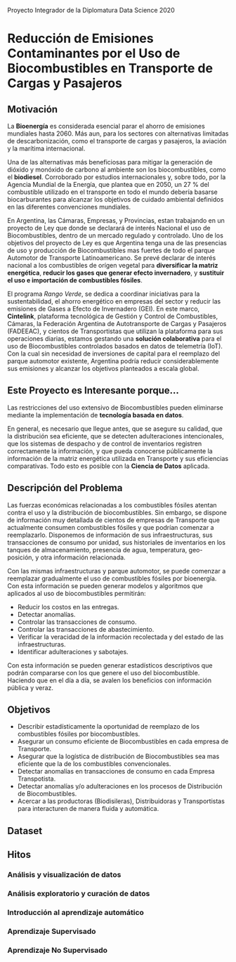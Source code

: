 Proyecto Integrador de la Diplomatura Data Science 2020
# Reducción de Emisiones Contaminantes por el Uso de Biocombustibles en Transporte de Cargas y Pasajeros


## Motivación

La **Bioenergía** es considerada esencial parar el ahorro de emisiones mundiales hasta 2060. Más aun, para los sectores con alternativas limitadas de descarbonización, como el transporte de cargas y pasajeros, la aviación y la marítima internacional.

Una de las alternativas más beneficiosas para mitigar la generación de dióxido y monóxido de carbono al ambiente son los biocombustibles, como el **biodiesel**. Corroborado por estudios internacionales y, sobre todo, por la Agencia Mundial de la Energía, que plantea que en 2050, un 27 % del combustible utilizado en el transporte en todo el mundo debería basarse biocarburantes para alcanzar los objetivos de cuidado ambiental definidos en las diferentes convenciones mundiales.

En Argentina, las Cámaras, Empresas, y Provincias, estan trabajando en un proyecto de Ley que donde se declarará de interés Nacional el uso de Biocombustibles, dentro de un mercado regulado y controlado. Uno de los objetivos del proyecto de Ley es que Argentina tenga una de las presencias de uso y producción de Biocombustibles mas fuertes de todo el parque Automotor de Transporte Latinoamericano. Se prevé declarar de interés nacional a los combustibles de orígen vegetal para **diversificar la matriz energética**, **reducir los gases que generar efecto invernadero**, y **sustituir el uso e importación de combustibles fósiles**. 

El programa *Rango Verde*, se dedica a coordinar iniciativas para la sustentabilidad, el ahorro energético en empresas del sector y reducir las emisiones de Gases a Efecto de Invernadero (GEI). En este marco, **Cintelink**, plataforma tecnológica de Gestión y Control de Combustibles, Cámaras, la Federación Argentina de Autotransporte de Cargas y Pasajeros (FADEEAC), y cientos de Transportistas que utilizan la plataforma para sus operaciones diarias, estamos gestando una **solución colaborativa** para el uso de Biocombustibles controlados basados en datos de telemetría (IoT). Con la cual sin necesidad de inversiones de capital para el reemplazo del parque automotor existente, Argentina podría reducir considerablemente sus emisiones y alcanzar los objetivos planteados a escala global.


## Este Proyecto es Interesante porque...

Las restricciones del uso extensivo de Biocombustibles pueden eliminarse mediante la implementación de **tecnología basada en datos**. 

En general, es necesario que llegue antes, que se asegure su calidad, que la distribución sea eficiente, que se detecten adulteraciones intencionales, que los sistemas de despacho y de control de inventarios registren correctamente la información, y que pueda conocerse públicamente la información de la matriz energética utilizada en Transporte y sus eficiencias comparativas. Todo esto es posible con la **Ciencia de Datos** aplicada. 

## Descripción del Problema

Las fuerzas económicas relacionadas a los combustibles fósiles atentan contra el uso y la distribución de biocombustibles.
Sin embargo, se dispone de información muy detallada de cientos de empresas de Transporte que actualmente consumen combustibles fósiles y que podrían comenzar a reemplazarlo. Disponemos de información de sus infraestructuras, sus transacciones de consumo por unidad, sus historiales de inventarios en los tanques de almacenamiento, presencia de agua, temperatura, geo-posición, y otra información relacionada. 

Con las mismas infraestructuras y parque automotor, se puede comenzar a reemplazar gradualmente el uso de combustibles fósiles por bioenergía. Con esta información se pueden generar modelos y algoritmos que aplicados al uso de biocombustibles permitirán: 
- Reducir los costos en las entregas.
- Detectar anomalías.
- Controlar las transacciones de consumo.
- Controlar las transacciones de abastecimiento.
- Verificar la veracidad de la información recolectada y del estado de las infraestructuras. 
- Identificar adulteraciones y sabotajes.

Con esta información se pueden generar estadísticos descriptivos que podrán compararse con los que genere el uso del biocombustible. Haciendo que en el día a día, se avalen los beneficios con información pública y veraz. 

## Objetivos

- Describir estadísticamente la oportunidad de reemplazo de los combustibles fósiles por biocombustibles. 
- Asegurar un consumo eficiente de Biocombustibles en cada empresa de Transporte.
- Asegurar que la logística de distribución de Biocombustibles sea mas eficiente que la de los combustibles convencionales.
- Detectar anomalías en transacciones de consumo en cada Empresa Transpotista.
- Detectar anomalías y/o adulteraciones en los procesos de Distribución de Biocombustibles.
- Acercar a las productoras (Biodisileras), Distribuidoras y Transportistas para interacturen de manera fluida y automática.

## Dataset


## Hitos

### Análisis y visualización de datos




### Análisis exploratorio y curación de datos




### Introducción al aprendizaje automático




### Aprendizaje Supervisado




### Aprendizaje No Supervisado
